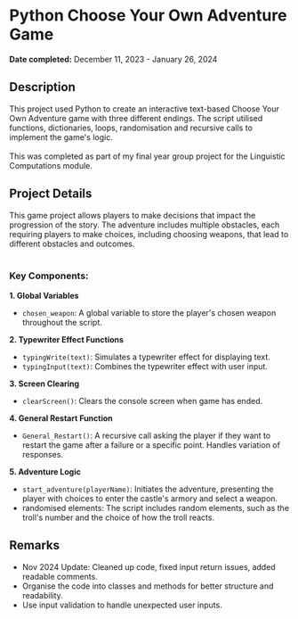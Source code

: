 <h1>Python Choose Your Own Adventure Game</h1>

<b>Date completed:</b> December 11, 2023 - January 26, 2024

<h2>Description</h2>
This project used Python to create an interactive text-based Choose Your Own Adventure game with three different endings.  The script utilised functions, dictionaries, loops, randomisation and recursive calls to implement the game's logic.
<br>
<br>
This was completed as part of my final year group project for the Linguistic Computations module. 

<h2>Project Details</h2>
This game project allows players to make decisions that impact the progression of the story. The adventure includes multiple obstacles, each requiring players to make choices, including choosing weapons, that lead to different obstacles and outcomes.
<br>
<br>
<h3>Key Components:</h3>

**1. Global Variables**
  - `chosen_weapon`: A global variable to store the player's chosen weapon throughout the script.

**2. Typewriter Effect Functions**
  - `typingWrite(text)`: Simulates a typewriter effect for displaying text.
  - `typingInput(text)`: Combines the typewriter effect with user input.

**3. Screen Clearing**
  - `clearScreen()`: Clears the console screen when game has ended.

**4. General Restart Function**
  - `General_Restart()`: A recursive call asking the player if they want to restart the game after a failure or a specific point. Handles variation of responses.

**5. Adventure Logic**
  - `start_adventure(playerName)`: Initiates the adventure, presenting the player with choices to enter the castle's armory and select a weapon.
  - randomised elements: The script includes random elements, such as the troll's number and the choice of how the troll reacts.

<h2>Remarks</h2>

- Nov 2024 Update: Cleaned up code, fixed input return issues, added readable comments.
- Organise the code into classes and methods for better structure and readability.
- Use input validation to handle unexpected user inputs.
